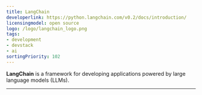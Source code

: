 ```yaml
---
title: LangChain
developerlink: https://python.langchain.com/v0.2/docs/introduction/
licensingmodel: open source
logo: /logo/langchain_logo.png
tags:
- development
- devstack
- ai
sortingPriority: 102
---
```

__LangChain__ is a framework for developing applications powered by large language models (LLMs).


---
